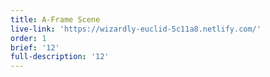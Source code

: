 ```yaml
---
title: A-Frame Scene
live-link: 'https://wizardly-euclid-5c11a8.netlify.com/'
order: 1
brief: '12'
full-description: '12'
---
```


